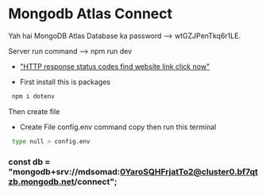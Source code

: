 # Mongodb Atlas Connect


Yah hai MongoDB Atlas Database ka password --> wtGZJPenTkq6r1LE.


Server run command --> npm run dev


- ["HTTP response status codes find website link click now"]("https://developer.mozilla.org/en-US/docs/Web/HTTP/Status")



 - First install this is packages
  ```sh
   npm i dotenv
  ```
Then create file
- Create File config.env command copy then run this terminal 
```sh
 type null > config.env
```

### const db = "mongodb+srv://mdsomad:0YaroSQHFrjatTo2@cluster0.bf7qtzb.mongodb.net/connect";
